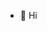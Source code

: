 - 👋 Hi
<!---
pdhaliwal-amd/pdhaliwal-amd is a ✨ special ✨ repository because its `README.md` (this file) appears on your GitHub profile.
You can click the Preview link to take a look at your changes.
--->
